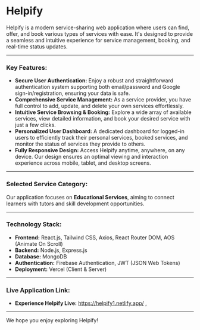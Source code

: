 # Helpify

Helpify is a modern service-sharing web application where users can find, offer, and book various types of services with ease. It's designed to provide a seamless and intuitive experience for service management, booking, and real-time status updates.

---

### Key Features:

* **Secure User Authentication:** Enjoy a robust and straightforward authentication system supporting both email/password and Google sign-in/registration, ensuring your data is safe.
* **Comprehensive Service Management:** As a service provider, you have full control to add, update, and delete your own services effortlessly.
* **Intuitive Service Browsing & Booking:** Explore a wide array of available services, view detailed information, and book your desired service with just a few clicks.
* **Personalized User Dashboard:** A dedicated dashboard for logged-in users to efficiently track their personal services, booked services, and monitor the status of services they provide to others.
* **Fully Responsive Design:** Access Helpify anytime, anywhere, on any device. Our design ensures an optimal viewing and interaction experience across mobile, tablet, and desktop screens.

---

### Selected Service Category:

Our application focuses on **Educational Services**, aiming to connect learners with tutors and skill development opportunities.

---

### Technology Stack:

* **Frontend:** React.js, Tailwind CSS, Axios, React Router DOM, AOS (Animate On Scroll)
* **Backend:** Node.js, Express.js
* **Database:** MongoDB
* **Authentication:** Firebase Authentication, JWT (JSON Web Tokens)
* **Deployment:** Vercel (Client & Server)

---

### Live Application Link:

* **Experience Helpify Live:** https://helpify1.netlify.app/ ,

---

We hope you enjoy exploring Helpify!
